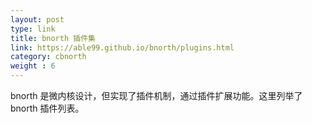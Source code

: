 ```yaml
---
layout: post
type: link
title: bnorth 插件集
link: https://able99.github.io/bnorth/plugins.html
category: cbnorth
weight : 6
---
```


bnorth 是微内核设计，但实现了插件机制，通过插件扩展功能。这里列举了 bnorth 插件列表。
